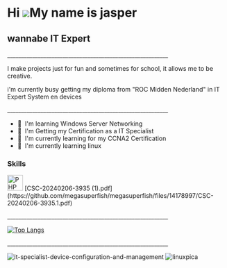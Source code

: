 Hi ![](https://user-images.githubusercontent.com/18350557/176309783-0785949b-9127-417c-8b55-ab5a4333674e.gif)My name is jasper
=========================================================================================================================================

wannabe IT Expert
-----------------------------------

\_\_\_\_\_\_\_\_\_\_\_\_\_\_\_\_\_\_\_\_\_\_\_\_\_\_\_\_\_\_\_\_\_\_\_\_\_\_\_\_\_\_\_\_\_\_\_\_\_\_\_\_\_\_\_\_\_\_ 

I make projects just for fun and sometimes for school, it allows me to be creative. 

i'm currently busy getting my diploma from "ROC Midden Nederland" in IT Expert System en devices

\_\_\_\_\_\_\_\_\_\_\_\_\_\_\_\_\_\_\_\_\_\_\_\_\_\_\_\_\_\_\_\_\_\_\_\_\_\_\_\_\_\_\_\_\_\_\_\_\_\_\_\_\_\_\_\_\_\_ 

* 🧠  I'm learning Windows Server Networking
* 🧠  I'm Getting my Certification as a IT Specialist
* 🧠  I'm currently learning for my CCNA2 Certification
* 🧠  I'm currently learning linux

### Skills


<p align="left">
<a href="https://www.php.net/" target="_blank" rel="noreferrer"><img src="https://raw.githubusercontent.com/danielcranney/readme-generator/main/public/icons/skills/php-colored.svg" width="36" height="36" alt="PHP" /></a>
[CSC-20240206-3935 (1).pdf](https://github.com/megasuperfish/megasuperfish/files/14178997/CSC-20240206-3935.1.pdf)

\_\_\_\_\_\_\_\_\_\_\_\_\_\_\_\_\_\_\_\_\_\_\_\_\_\_\_\_\_\_\_\_\_\_\_\_\_\_\_\_\_\_\_\_\_\_\_\_\_\_\_\_\_\_\_\_\_\_

[![Top Langs](https://github-readme-stats.vercel.app/api/top-langs/?username=megasuperfish)](https://github.com/anuraghazra/github-readme-stats)

\_\_\_\_\_\_\_\_\_\_\_\_\_\_\_\_\_\_\_\_\_\_\_\_\_\_\_\_\_\_\_\_\_\_\_\_\_\_\_\_\_\_\_\_\_\_\_\_\_\_\_\_\_\_\_\_\_\_

![it-specialist-device-configuration-and-management](https://github.com/megasuperfish/megasuperfish/assets/119459964/17b934f1-d3e4-45a8-b533-455f074134a9) ![linuxpica](https://github.com/megasuperfish/megasuperfish/assets/119459964/8323e3d6-0080-4007-a76b-3002f2a7fa1c)

